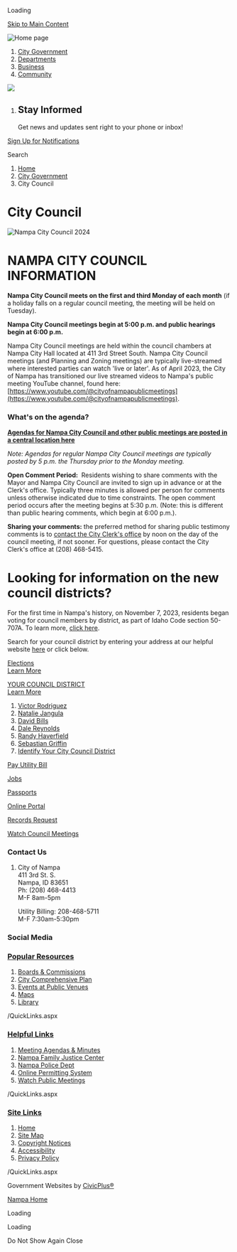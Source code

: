 Loading

[Skip to Main Content](https://www.cityofnampa.us/108/City-Council/)

![Home page](https://www.cityofnampa.us/ImageRepository/Document?documentID=15577)

1. [City Government](https://www.cityofnampa.us/94/City-Government)
2. [Departments](https://www.cityofnampa.us/115/Departments)
3. [Business](https://www.cityofnampa.us/298/Business)
4. [Community](https://www.cityofnampa.us/320/Community)

<!--THE END-->

![](https://www.cityofnampa.us/ImageRepository/Document?documentID=15579)

1. ## Stay Informed
   
   Get news and updates sent right to your phone or inbox!

[Sign Up for Notifications](https://www.cityofnampa.us/list.aspx)

Search

1. [Home](https://www.cityofnampa.us)
2. [City Government](https://www.cityofnampa.us/94/City-Government)
3. City Council

# City Council

![Nampa City Council 2024](https://www.cityofnampa.us/ImageRepository/Document?documentID=17726 "Nampa City Council 2024")

# NAMPA CITY COUNCIL INFORMATION

**Nampa City Council meets on the first and third Monday of each month** (if a holiday falls on a regular council meeting, the meeting will be held on Tuesday). 

**Nampa City Council meetings begin at 5:00 p.m. and public hearings begin at 6:00 p.m.** 

Nampa City Council meetings are held within the council chambers at Nampa City Hall located at 411 3rd Street South. Nampa City Council meetings (and Planning and Zoning meetings) are typically live-streamed where interested parties can watch 'live or later'. As of April 2023, the City of Nampa has transitioned our live streamed videos to Nampa's public meeting YouTube channel, found here: [https://www.youtube.com/@cityofnampapublicmeetings](https://www.youtube.com/@cityofnampapublicmeetings).

### **What's on the agenda?**

[**Agendas for Nampa City Council and other public meetings are posted in a central location here**](https://www.cityofnampa.us/1612/Public-Meetings)

*Note: Agendas for regular Nampa City Council meetings are typically posted by 5 p.m. the Thursday prior to the Monday meeting.*

**Open Comment Period:**  Residents wishing to share comments with the Mayor and Nampa City Council are invited to sign up in advance or at the Clerk's office. Typically three minutes is allowed per person for comments unless otherwise indicated due to time constraints. The open comment period occurs after the meeting begins at 5:30 p.m. (Note: this is different than public hearing comments, which begin at 6:00 p.m.).

**Sharing your comments:** the preferred method for sharing public testimony comments is to [contact the City Clerk's office](https://www.cityofnampa.us/1660/Contact-Us) by noon on the day of the council meeting, if not sooner. For questions, please contact the City Clerk's office at (208) 468-5415.

# **Looking for information on the new council districts?**

For the first time in Nampa's history, on November 7, 2023, residents began voting for council members by district, as part of Idaho Code section 50-707A. To learn more, [click here](https://www.cityofnampa.us/1449/Districting-Committee). 

Search for your council district by entering your address at our helpful website [here](https://nampa.maps.arcgis.com/apps/instant/lookup/index.html?appid=f03cbc4e1cf240b3b1d0cc1735cdde85&locale=en-US) or click below.

[Elections  
Learn More](https://www.cityofnampa.us/686/Elections)

[YOUR COUNCIL DISTRICT  
Learn More](https://nampa.maps.arcgis.com/apps/instant/lookup/index.html?appid=f03cbc4e1cf240b3b1d0cc1735cdde85&locale=en-US)

1. [Victor Rodriguez](https://www.cityofnampa.us/525/Victor-Rodriguez)
2. [Natalie Jangula](https://www.cityofnampa.us/1308/Natalie-Jangula)
3. [David Bills](https://www.cityofnampa.us/524/David-Bills)
4. [Dale Reynolds](https://www.cityofnampa.us/526/Dale-Reynolds)
5. [Randy Haverfield](https://www.cityofnampa.us/622/Randy-Haverfield)
6. [Sebastian Griffin](https://www.cityofnampa.us/1307/Sebastian-Griffin)
7. [Identify Your City Council District](https://nampa.maps.arcgis.com/apps/instant/lookup/index.html?appid=f03cbc4e1cf240b3b1d0cc1735cdde85&locale=en-US)

[Pay Utility Bill](https://nampa.billingdoc.net/login)

[Jobs](https://nampaid.munisselfservice.com/employmentopportunities/default.aspx)

[Passports](https://www.cityofnampa.us/975/Passports)

[Online Portal](https://nampaid-energovpub.tylerhost.net/Apps/SelfService)

[Records Request](https://www.cityofnampa.us/148/Requesting-Records-Information)

[Watch Council Meetings](https://www.youtube.com/channel/UCtDVm1n2BXqmMd8f_FGWT_g)

### Contact Us

1. City of Nampa  
   411 3rd St. S.   
   Nampa, ID 83651  
   Ph: (208) 468-4413  
   M-F 8am-5pm
   
   Utility Billing: 208-468-5711  
   M-F 7:30am-5:30pm

### Social Media

### [Popular Resources](https://www.cityofnampa.us/QuickLinks.aspx?CID=168)

1. [Boards &amp; Commissions](https://www.cityofnampa.us/96/Boards-Commissions)
2. [City Comprehensive Plan](https://www.cityofnampa.us/DocumentCenter/View/10618/NAMPA-2040-COMPREHENSIVE-PLAN---FINAL)
3. [Events at Public Venues](https://www.fordidahocenter.com/events)
4. [Maps](https://www.cityofnampa.us/185/Mapping)
5. [Library](https://nampalibrary.org)

/QuickLinks.aspx

### [Helpful Links](https://www.cityofnampa.us/QuickLinks.aspx?CID=184)

1. [Meeting Agendas &amp; Minutes](https://www.cityofnampa.us/agendacenter)
2. [Nampa Family Justice Center](https://www.cityofnampa.us/190/Family-Justice-Center)
3. [Nampa Police Dept](https://www.cityofnampa.us/588/Police)
4. [Online Permitting System](https://www.cityofnampa.us/1508/Online-Permits)
5. [Watch Public Meetings](https://www.youtube.com/channel/UCtDVm1n2BXqmMd8f_FGWT_g)

/QuickLinks.aspx

### [Site Links](https://www.cityofnampa.us/QuickLinks.aspx?CID=169)

1. [Home](https://www.cityofnampa.us)
2. [Site Map](https://www.cityofnampa.us/sitemap.aspx)
3. [Copyright Notices](https://www.cityofnampa.us/site/copyright)
4. [Accessibility](https://www.cityofnampa.us/accessibility)
5. [Privacy Policy](https://www.cityofnampa.us/1446/Privacy-Policy)

/QuickLinks.aspx

Government Websites by [CivicPlus®](https://connect.civicplus.com/referral)

[Nampa Home](https://www.cityofnampa.us)

Loading

Loading

Do Not Show Again Close